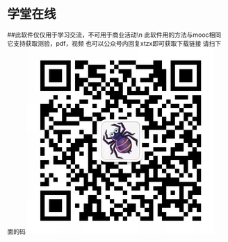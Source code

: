 # 学堂在线
##此软件仅仅用于学习交流，不可用于商业活动\n
此软件用的方法与mooc相同
它支持获取测验，pdf，视频
也可以公众号内回复xtzx即可获取下载链接
请扫下面的码
![二维码](https://github.com/Ajian-jyj/xtzx/blob/main/code.jpg)
